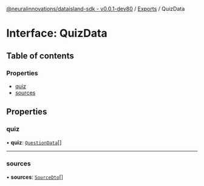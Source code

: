[@neuralinnovations/dataisland-sdk - v0.0.1-dev80](../../README.md) / [Exports](../modules.md) / QuizData

# Interface: QuizData

## Table of contents

### Properties

- [quiz](QuizData.md#quiz)
- [sources](QuizData.md#sources)

## Properties

### quiz

• **quiz**: [`QuestionData`](QuestionData.md)[]

___

### sources

• **sources**: [`SourceDto`](SourceDto.md)[]
